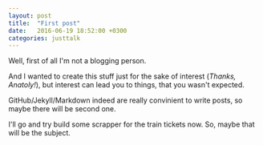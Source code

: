 ```yaml
---
layout: post
title:  "First post"
date:   2016-06-19 18:52:00 +0300
categories: justtalk
---
```


Well, first of all I'm not a blogging person. 

And I wanted to create this stuff just for the sake of interest (*Thanks, Anatoly!*), but interest can lead you to things, that you wasn't expected.

GitHub/Jekyll/Markdown indeed are really convinient to write posts, so maybe there will be second one.  


I'll go and try build some scrapper for the train tickets now.
So, maybe that will be the subject.